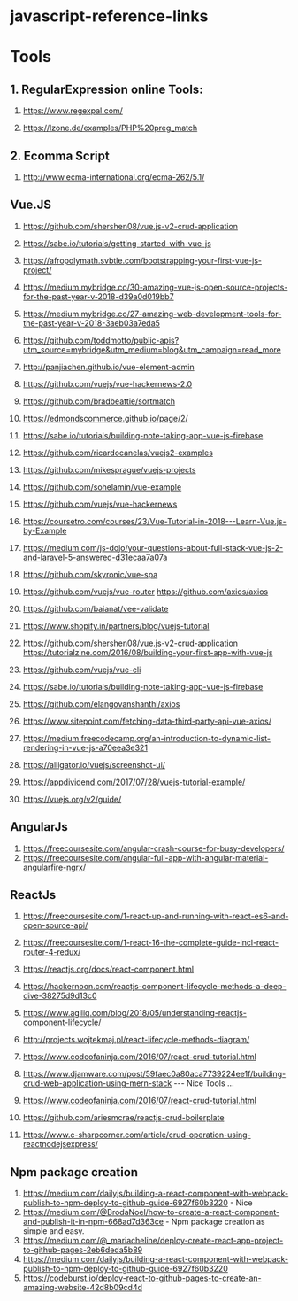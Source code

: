 # javascript-reference-links

# Tools

## 1. RegularExpression online Tools:

 1. <a href="https://www.regexpal.com/">https://www.regexpal.com/</a>

 2. <a href="https://lzone.de/examples/PHP%20preg_match">https://lzone.de/examples/PHP%20preg_match</a>

## 2. Ecomma Script

1. http://www.ecma-international.org/ecma-262/5.1/

## Vue.JS


1. https://github.com/shershen08/vue.js-v2-crud-application
2. https://sabe.io/tutorials/getting-started-with-vue-js
3. https://afropolymath.svbtle.com/bootstrapping-your-first-vue-js-project/ 

4. https://medium.mybridge.co/30-amazing-vue-js-open-source-projects-for-the-past-year-v-2018-d39a0d019bb7
5. https://medium.mybridge.co/27-amazing-web-development-tools-for-the-past-year-v-2018-3aeb03a7eda5
6. https://github.com/toddmotto/public-apis?utm_source=mybridge&utm_medium=blog&utm_campaign=read_more
7. http://panjiachen.github.io/vue-element-admin
8. https://github.com/vuejs/vue-hackernews-2.0
9. https://github.com/bradbeattie/sortmatch
10. https://edmondscommerce.github.io/page/2/
11. https://sabe.io/tutorials/building-note-taking-app-vue-js-firebase
12. https://github.com/ricardocanelas/vuejs2-examples
13. https://github.com/mikesprague/vuejs-projects 
14. https://github.com/sohelamin/vue-example 
15. https://github.com/vuejs/vue-hackernews 
16. https://coursetro.com/courses/23/Vue-Tutorial-in-2018---Learn-Vue.js-by-Example
17. https://medium.com/js-dojo/your-questions-about-full-stack-vue-js-2-and-laravel-5-answered-d31ecaa7a07a 
18. https://github.com/skyronic/vue-spa 
19. https://github.com/vuejs/vue-router https://github.com/axios/axios
20. https://github.com/baianat/vee-validate
21. https://www.shopify.in/partners/blog/vuejs-tutorial 
22. https://github.com/shershen08/vue.js-v2-crud-application https://tutorialzine.com/2016/08/building-your-first-app-with-vue-js
23. https://github.com/vuejs/vue-cli
24. https://sabe.io/tutorials/building-note-taking-app-vue-js-firebase
25. https://github.com/elangovanshanthi/axios
26. https://www.sitepoint.com/fetching-data-third-party-api-vue-axios/
27. https://medium.freecodecamp.org/an-introduction-to-dynamic-list-rendering-in-vue-js-a70eea3e321
28. https://alligator.io/vuejs/screenshot-ui/
29. https://appdividend.com/2017/07/28/vuejs-tutorial-example/
30. https://vuejs.org/v2/guide/

## AngularJs 

1. https://freecoursesite.com/angular-crash-course-for-busy-developers/ 
2. https://freecoursesite.com/angular-full-app-with-angular-material-angularfire-ngrx/

## ReactJs

1. https://freecoursesite.com/1-react-up-and-running-with-react-es6-and-open-source-api/
2. https://freecoursesite.com/1-react-16-the-complete-guide-incl-react-router-4-redux/

1. https://reactjs.org/docs/react-component.html
2. https://hackernoon.com/reactjs-component-lifecycle-methods-a-deep-dive-38275d9d13c0
3. https://www.agiliq.com/blog/2018/05/understanding-reactjs-component-lifecycle/
4. http://projects.wojtekmaj.pl/react-lifecycle-methods-diagram/
5. https://www.codeofaninja.com/2016/07/react-crud-tutorial.html
6. https://www.djamware.com/post/59faec0a80aca7739224ee1f/building-crud-web-application-using-mern-stack --- Nice Tools ...
7. https://www.codeofaninja.com/2016/07/react-crud-tutorial.html
8. https://github.com/ariesmcrae/reactjs-crud-boilerplate
9. https://www.c-sharpcorner.com/article/crud-operation-using-reactnodejsexpress/

## Npm package creation

1. https://medium.com/dailyjs/building-a-react-component-with-webpack-publish-to-npm-deploy-to-github-guide-6927f60b3220 - Nice
2. https://medium.com/@BrodaNoel/how-to-create-a-react-component-and-publish-it-in-npm-668ad7d363ce  - Npm package creation as simple and easy.
3. https://medium.com/@_mariacheline/deploy-create-react-app-project-to-github-pages-2eb6deda5b89
4. https://medium.com/dailyjs/building-a-react-component-with-webpack-publish-to-npm-deploy-to-github-guide-6927f60b3220
5. https://codeburst.io/deploy-react-to-github-pages-to-create-an-amazing-website-42d8b09cd4d


